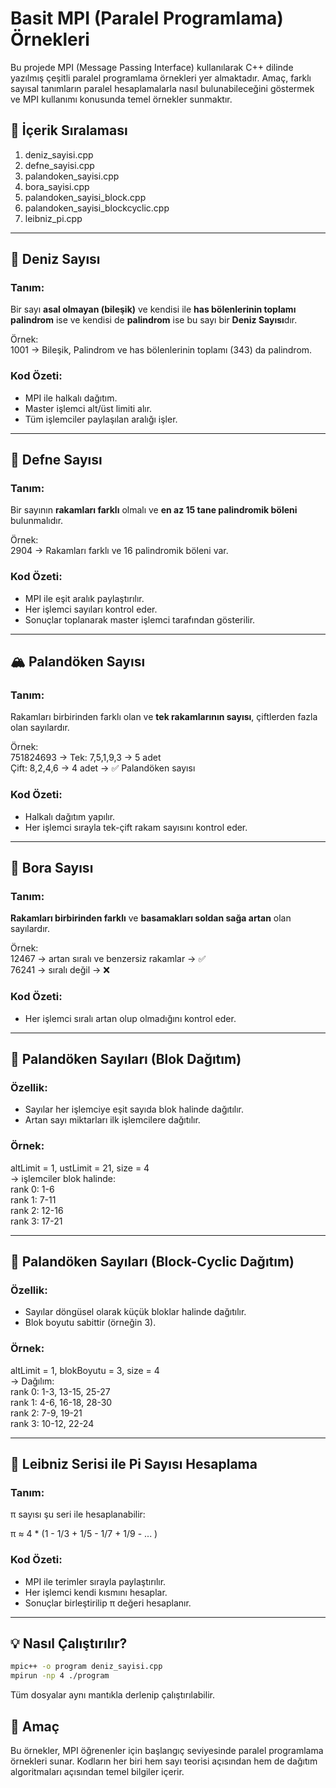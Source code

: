 # Basit MPI (Paralel Programlama) Örnekleri

Bu projede MPI (Message Passing Interface) kullanılarak C++ dilinde yazılmış çeşitli paralel programlama örnekleri yer almaktadır. Amaç, farklı sayısal tanımların paralel hesaplamalarla nasıl bulunabileceğini göstermek ve MPI kullanımı konusunda temel örnekler sunmaktır.

## 📂 İçerik Sıralaması

1. deniz_sayisi.cpp
2. defne_sayisi.cpp
3. palandoken_sayisi.cpp
4. bora_sayisi.cpp
5. palandoken_sayisi_block.cpp
6. palandoken_sayisi_blockcyclic.cpp
7. leibniz_pi.cpp

---

## 🐚 Deniz Sayısı

### Tanım:
Bir sayı **asal olmayan (bileşik)** ve kendisi ile **has bölenlerinin toplamı** **palindrom** ise ve kendisi de **palindrom** ise bu sayı bir **Deniz Sayısı**dır.

Örnek:  
1001 → Bileşik, Palindrom ve has bölenlerinin toplamı (343) da palindrom.

### Kod Özeti:
- MPI ile halkalı dağıtım.
- Master işlemci alt/üst limiti alır.
- Tüm işlemciler paylaşılan aralığı işler.

---

## 🌸 Defne Sayısı

### Tanım:
Bir sayının **rakamları farklı** olmalı ve **en az 15 tane palindromik böleni** bulunmalıdır.

Örnek:  
2904 → Rakamları farklı ve 16 palindromik böleni var.

### Kod Özeti:
- MPI ile eşit aralık paylaştırılır.
- Her işlemci sayıları kontrol eder.
- Sonuçlar toplanarak master işlemci tarafından gösterilir.

---

## 🏔️ Palandöken Sayısı

### Tanım:
Rakamları birbirinden farklı olan ve **tek rakamlarının sayısı**, çiftlerden fazla olan sayılardır.

Örnek:  
751824693 → Tek: 7,5,1,9,3 → 5 adet  
              Çift: 8,2,4,6 → 4 adet → ✅ Palandöken sayısı

### Kod Özeti:
- Halkalı dağıtım yapılır.
- Her işlemci sırayla tek-çift rakam sayısını kontrol eder.

---

## 🔢 Bora Sayısı

### Tanım:
**Rakamları birbirinden farklı** ve **basamakları soldan sağa artan** olan sayılardır.

Örnek:  
12467 → artan sıralı ve benzersiz rakamlar → ✅  
76241 → sıralı değil → ❌

### Kod Özeti:
- Her işlemci sıralı artan olup olmadığını kontrol eder.

---

## 🔁 Palandöken Sayıları (Blok Dağıtım)

### Özellik:
- Sayılar her işlemciye eşit sayıda blok halinde dağıtılır.
- Artan sayı miktarları ilk işlemcilere dağıtılır.

### Örnek:
altLimit = 1, ustLimit = 21, size = 4  
→ işlemciler blok halinde:  
rank 0: 1-6  
rank 1: 7-11  
rank 2: 12-16  
rank 3: 17-21

---

## 🔁 Palandöken Sayıları (Block-Cyclic Dağıtım)

### Özellik:
- Sayılar döngüsel olarak küçük bloklar halinde dağıtılır.
- Blok boyutu sabittir (örneğin 3).

### Örnek:
altLimit = 1, blokBoyutu = 3, size = 4  
→ Dağılım:  
rank 0: 1-3, 13-15, 25-27  
rank 1: 4-6, 16-18, 28-30  
rank 2: 7-9, 19-21  
rank 3: 10-12, 22-24

---

## 🧮 Leibniz Serisi ile Pi Sayısı Hesaplama

### Tanım:
π sayısı şu seri ile hesaplanabilir:

π ≈ 4 * (1 - 1/3 + 1/5 - 1/7 + 1/9 - ... )

### Kod Özeti:
- MPI ile terimler sırayla paylaştırılır.
- Her işlemci kendi kısmını hesaplar.
- Sonuçlar birleştirilip π değeri hesaplanır.

---

## 💡 Nasıl Çalıştırılır?

```bash
mpic++ -o program deniz_sayisi.cpp
mpirun -np 4 ./program
```

Tüm dosyalar aynı mantıkla derlenip çalıştırılabilir.

## 🎯 Amaç

Bu örnekler, MPI öğrenenler için başlangıç seviyesinde paralel programlama örnekleri sunar. Kodların her biri hem sayı teorisi açısından hem de dağıtım algoritmaları açısından temel bilgiler içerir.

